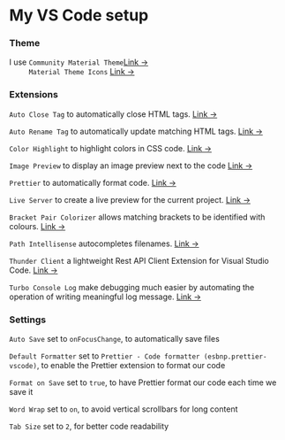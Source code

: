 # My VS Code setup 

### Theme

I use `Community Material Theme`[Link &rarr;](https://marketplace.visualstudio.com/items?itemName=Equinusocio.vsc-community-material-theme)
<br>
&nbsp;&nbsp;&nbsp;&nbsp;&nbsp;&nbsp;&nbsp;&nbsp;&nbsp;`Material Theme Icons` [Link &rarr;](https://marketplace.visualstudio.com/items?itemName=Equinusocio.vsc-material-theme-icons)

### Extensions

`Auto Close Tag` to automatically close HTML tags. [Link &rarr;](https://marketplace.visualstudio.com/items?itemName=formulahendry.auto-close-tag)

`Auto Rename Tag` to automatically update matching HTML tags. [Link &rarr;](https://marketplace.visualstudio.com/items?itemName=formulahendry.auto-rename-tag)

`Color Highlight` to highlight colors in CSS code. [Link &rarr;](https://marketplace.visualstudio.com/items?itemName=naumovs.color-highlight)

`Image Preview` to display an image preview next to the code [Link &rarr;](https://marketplace.visualstudio.com/items?itemName=kisstkondoros.vscode-gutter-preview)

`Prettier` to automatically format code. [Link &rarr;](https://marketplace.visualstudio.com/items?itemName=esbenp.prettier-vscode)

`Live Server` to create a live preview for the current project. [Link &rarr;](https://marketplace.visualstudio.com/items?itemName=ritwickdey.LiveServer)

`Bracket Pair Colorizer` allows matching brackets to be identified with colours. [Link &rarr;](https://marketplace.visualstudio.com/items?itemName=CoenraadS.bracket-pair-colorizer-2)

`Path Intellisense` autocompletes filenames. [Link &rarr;](https://marketplace.visualstudio.com/items?itemName=christian-kohler.path-intellisense)

`Thunder Client` a lightweight Rest API Client Extension for Visual Studio Code. [Link &rarr;](https://marketplace.visualstudio.com/items?itemName=rangav.vscode-thunder-client)

`Turbo Console Log` make debugging much easier by automating the operation of writing meaningful log message. [Link &rarr;](https://marketplace.visualstudio.com/items?itemName=ChakrounAnas.turbo-console-log)

### Settings

`Auto Save` set to `onFocusChange`, to automatically save files

`Default Formatter` set to `Prettier - Code formatter (esbnp.prettier-vscode)`, to enable the Prettier extension to format our code

`Format on Save` set to `true`, to have Prettier format our code each time we save it

`Word Wrap` set to `on`, to avoid vertical scrollbars for long content

`Tab Size` set to `2`, for better code readability


